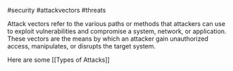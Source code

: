 #security #attackvectors #threats

Attack vectors refer to the various paths or methods that attackers can use to exploit vulnerabilities and compromise a system, network, or application. These vectors are the means by which an attacker gain unauthorized access, manipulates, or disrupts the target system. 

Here are some [[Types of Attacks]]